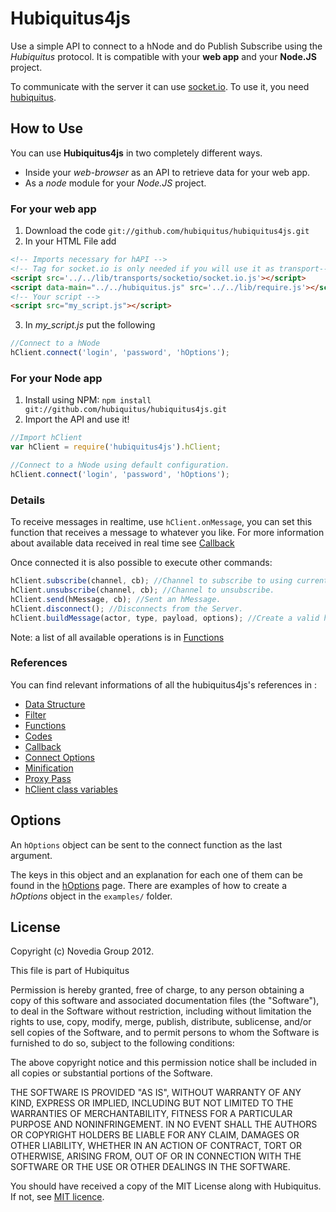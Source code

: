 # Hubiquitus4js
Use a simple API to connect to a hNode and do Publish Subscribe using the
*Hubiquitus* protocol. It is compatible with your **web app** and your
**Node.JS** project.

To communicate with the server it can use
[socket.io](http://socket.io/). To use it, you need
[hubiquitus](https://github.com/hubiquitus/hubiquitus).


## How to Use

You can use **Hubiquitus4js** in two completely different ways.

* Inside your *web-browser* as an API to retrieve data for your web app.
* As a *node* module for your *Node.JS* project.

### For your web app
1. Download the code `git://github.com/hubiquitus/hubiquitus4js.git`
2. In your HTML File add

```html
<!-- Imports necessary for hAPI -->
<!-- Tag for socket.io is only needed if you will use it as transport-->
<script src='../../lib/transports/socketio/socket.io.js'></script>
<script data-main="../../hubiquitus.js" src='../../lib/require.js'></script>
<!-- Your script -->
<script src="my_script.js"></script>
```

3. In *my_script.js* put the following

```js
//Connect to a hNode
hClient.connect('login', 'password', 'hOptions');
```

### For your Node app
1. Install using NPM: `npm install git://github.com/hubiquitus/hubiquitus4js.git`
2. Import the API and use it!

```js
//Import hClient
var hClient = require('hubiquitus4js').hClient;

//Connect to a hNode using default configuration.
hClient.connect('login', 'password', 'hOptions');
```

### Details
To receive messages in realtime, use `hClient.onMessage`, you can set this function that
receives a message to whatever you like. For more information about available data received
in real time see [Callback](https://github.com/hubiquitus/hubiquitus4js/tree/master/docs/Callback.md)

Once connected it is also possible to execute other commands:

```js
hClient.subscribe(channel, cb); //Channel to subscribe to using current credentials.
hClient.unsubscribe(channel, cb); //Channel to unsubscribe.
hClient.send(hMessage, cb); //Sent an hMessage.
hClient.disconnect(); //Disconnects from the Server.
hClient.buildMessage(actor, type, payload, options); //Create a valid hMessage
```
Note: a list of all available operations is in [Functions](https://github.com/hubiquitus/hubiquitus4js/tree/master/docs/Functions.md)

### References
You can find relevant informations of all the hubiquitus4js's references in :
* [Data Structure](https://github.com/hubiquitus/hubiquitus4js/tree/master/docs/DataStructure.md)
* [Filter](https://github.com/hubiquitus/hubiquitus4js/tree/master/docs/Filter.md)
* [Functions](https://github.com/hubiquitus/hubiquitus4js/tree/master/docs/Functions.md)
* [Codes](https://github.com/hubiquitus/hubiquitus4js/tree/master/docs/Codes.md)
* [Callback](https://github.com/hubiquitus/hubiquitus4js/tree/master/docs/Callback.md)
* [Connect Options](https://github.com/hubiquitus/hubiquitus4js/tree/master/docs/hOptions.md)
* [Minification](https://github.com/hubiquitus/hubiquitus4js/tree/master/docs/Minification.md)
* [Proxy Pass](https://github.com/hubiquitus/hubiquitus4js/tree/master/docs/Proxy-Pass.md)
* [hClient class variables](https://github.com/hubiquitus/hubiquitus4js/tree/master/docs/hClient-class-variables.md)

## Options
An `hOptions` object can be sent to the connect function as the last argument.

The keys in this object and an explanation for each one of them can be
found in the [hOptions](https://github.com/hubiquitus/hubiquitus4js/tree/master/docs/hOptions.md) page.
There are examples of how to create a *hOptions* object in the `examples/` folder.

## License

Copyright (c) Novedia Group 2012.

This file is part of Hubiquitus

Permission is hereby granted, free of charge, to any person obtaining a copy
of this software and associated documentation files (the "Software"), to deal
in the Software without restriction, including without limitation the rights
to use, copy, modify, merge, publish, distribute, sublicense, and/or sell copies
of the Software, and to permit persons to whom the Software is furnished to do so,
subject to the following conditions:

The above copyright notice and this permission notice shall be included in all copies
or substantial portions of the Software.

THE SOFTWARE IS PROVIDED "AS IS", WITHOUT WARRANTY OF ANY KIND, EXPRESS OR IMPLIED,
INCLUDING BUT NOT LIMITED TO THE WARRANTIES OF MERCHANTABILITY, FITNESS FOR A PARTICULAR
PURPOSE AND NONINFRINGEMENT. IN NO EVENT SHALL THE AUTHORS OR COPYRIGHT HOLDERS BE LIABLE
FOR ANY CLAIM, DAMAGES OR OTHER LIABILITY, WHETHER IN AN ACTION OF CONTRACT, TORT OR OTHERWISE,
ARISING FROM, OUT OF OR IN CONNECTION WITH THE SOFTWARE OR THE USE OR OTHER DEALINGS IN THE SOFTWARE.

You should have received a copy of the MIT License along with Hubiquitus.
If not, see [MIT licence](http://opensource.org/licenses/mit-license.php).

